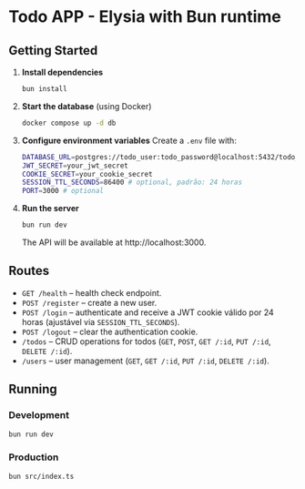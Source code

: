 # Todo APP - Elysia with Bun runtime

## Getting Started
1. **Install dependencies**
   ```bash
   bun install
   ```
2. **Start the database** (using Docker)
   ```bash
   docker compose up -d db
   ```
3. **Configure environment variables**
   Create a `.env` file with:
   ```bash
   DATABASE_URL=postgres://todo_user:todo_password@localhost:5432/todo_db
   JWT_SECRET=your_jwt_secret
   COOKIE_SECRET=your_cookie_secret
   SESSION_TTL_SECONDS=86400 # optional, padrão: 24 horas
   PORT=3000 # optional
   ```
4. **Run the server**
   ```bash
   bun run dev
   ```
   The API will be available at http://localhost:3000.

## Routes
- `GET /health` – health check endpoint.
- `POST /register` – create a new user.
- `POST /login` – authenticate and receive a JWT cookie válido por 24 horas (ajustável via `SESSION_TTL_SECONDS`).
- `POST /logout` – clear the authentication cookie.
- `/todos` – CRUD operations for todos (`GET`, `POST`, `GET /:id`, `PUT /:id`, `DELETE /:id`).
- `/users` – user management (`GET`, `GET /:id`, `PUT /:id`, `DELETE /:id`).

## Running
### Development
```bash
bun run dev
```

### Production
```bash
bun src/index.ts
```

